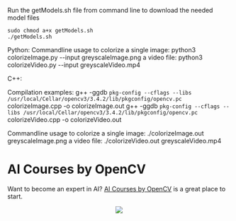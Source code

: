 Run the getModels.sh file from command line to download the needed model files

    sudo chmod a+x getModels.sh
    ./getModels.sh

Python: Commandline usage to colorize a single image: python3 colorizeImage.py
--input greyscaleImage.png a video file: python3 colorizeVideo.py --input
greyscaleVideo.mp4

C++:

Compilation examples: g++ -ggdb
`pkg-config --cflags --libs /usr/local/Cellar/opencv3/3.4.2/lib/pkgconfig/opencv.pc`
colorizeImage.cpp -o colorizeImage.out g++ -ggdb
`pkg-config --cflags --libs /usr/local/Cellar/opencv3/3.4.2/lib/pkgconfig/opencv.pc`
colorizeVideo.cpp -o colorizeVideo.out

Commandline usage to colorize a single image: ./colorizeImage.out
greyscaleImage.png a video file: ./colorizeVideo.out greyscaleVideo.mp4

# AI Courses by OpenCV

Want to become an expert in AI?
[AI Courses by OpenCV](https://opencv.org/courses/) is a great place to start.

<a href="https://opencv.org/courses/">
<p align="center"> 
<img src="https://www.learnopencv.com/wp-content/uploads/2020/04/AI-Courses-By-OpenCV-Github.png">
</p>
</a>
